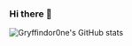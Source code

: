 ### Hi there 👋

![Gryffindor0ne's GitHub stats](https://github-readme-stats.vercel.app/api?username=Gryffindor0ne&show_icons=true&theme=great-gatsby)
